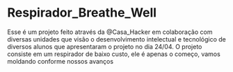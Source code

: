 # Respirador_Breathe_Well
Esse é um projeto feito através da @Casa_Hacker em colaboração com diversas unidades que visão o desenvolvimento intelectual e tecnológico de diversos alunos que apresentaram o projeto no dia 24/04.
O projeto consiste em um respirador de baixo custo, ele é apenas o começo, vamos moldando conforme nossos avanços
